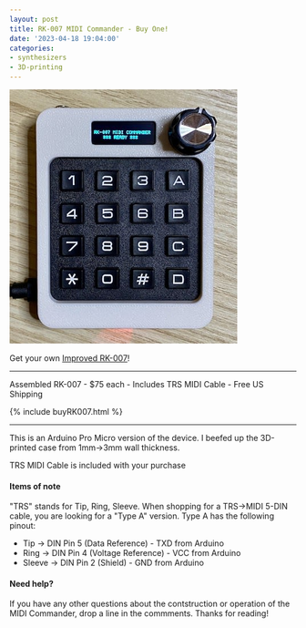 ```yaml
---
layout: post
title: RK-007 MIDI Commander - Buy One!
date: '2023-04-18 19:04:00'
categories:
- synthesizers
- 3D-printing
---
```


![IMG_2574-5](/assets/img/IMG_2574-5.jpg)

Get your own [Improved RK-007](/rk007-midi-commander)!

<hr>
  Assembled RK-007 
  - $75 each
  - Includes TRS MIDI Cable
  - Free US Shipping

  {% include buyRK007.html %}
<hr>

This is an Arduino Pro Micro version of the device. I beefed up the 3D-printed case from 1mm->3mm wall thickness.

TRS MIDI Cable is included with your purchase

#### Items of note

"TRS" stands for Tip, Ring, Sleeve. When shopping for a TRS->MIDI 5-DIN cable, you are looking for a "Type A" version.  Type A has the following pinout:

- Tip -> DIN Pin 5 (Data Reference) - TXD from Arduino 
- Ring -> DIN Pin 4 (Voltage Reference) - VCC from Arduino
- Sleeve -> DIN Pin 2 (Shield) - GND from Arduino

#### Need help?

If you have any other questions about the contstruction or operation of the MIDI Commander, drop a line in the commments.  Thanks for reading!
